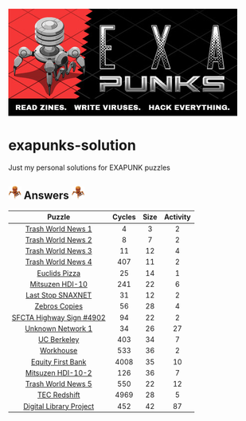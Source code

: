 ![Logo](pics/logo.jpg)

# exapunks-solution

Just my personal solutions for EXAPUNK puzzles
## ![icon](pics/icon.png) Answers ![icon](pics/icon.png)


| Puzzle | Cycles | Size | Activity |
|:--------:|:--------:|:------:|:----------:|
|[Trash World News 1](Solutions/TrashWorldNews1.md)|4|3|2|
|[Trash World News 2](Solutions/TrashWorldNews2.md)|8|7|2|
|[Trash World News 3](Solutions/TrashWorldNews3.md)|11|12|4|
|[Trash World News 4](Solutions/TrashWorldNews4.md)|407|11|2|
|[Euclids Pizza](Solutions/EuclidsPizza.md)|25|14|1
|[Mitsuzen HDI-10](Solutions/MitsuzenHDI-10.md)|241|22|6
|[Last Stop SNAXNET](Solutions/LastStopSnaxnet.md)|31|12|2
|[Zebros Copies](Solutions/ZebrosCopies.md)|56|28|4
|[SFCTA Highway Sign #4902](Solutions/SFCTAHighwaySign4902.md)|94|22|2
|[Unknown Network 1](Solutions/UnknownNetwork1.md)|34|26|27
|[UC Berkeley](Solutions/UCBerkeley.md)|403|34|7
|[Workhouse](Solutions/Workhouse.md)|533|36|2
|[Equity First Bank](Solutions/EquityFirstBank.md)|4008|35|10
|[Mitsuzen HDI-10-2](Solutions/MitsuzenHDI-10-2.md)|126|36|7
|[Trash World News 5](Solutions/TrashWorldNews5.md)|550|22|12|
|[TEC Redshift](Solutions/TECRedshift.md)|4969|28|5|
|[Digital Library Project](Solutions/DigitalLibraryProject.md)|452|42|87|